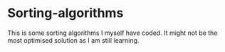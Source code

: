 # Sorting-algorithms
This is some sorting algorithms I myself have coded. It might not be the most optimised solution as I am still learning.

